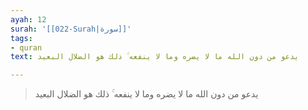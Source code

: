 ```yaml
---
ayah: 12
surah: '[[022-Surah|سورة]]'
tags:
- quran
text: يدعو من دون الله ما لا يضره وما لا ينفعه ۚ ذلك هو الضلال البعيد

---
```

> يدعو من دون الله ما لا يضره وما لا ينفعه ۚ ذلك هو الضلال البعيد
